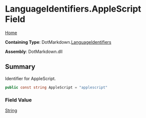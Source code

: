 # LanguageIdentifiers\.AppleScript Field

[Home](../../../README.md)

**Containing Type**: DotMarkdown\.[LanguageIdentifiers](../README.md)

**Assembly**: DotMarkdown\.dll

## Summary

Identifier for AppleScript\.

```csharp
public const string AppleScript = "applescript"
```

### Field Value

[String](https://docs.microsoft.com/en-us/dotnet/api/system.string)

